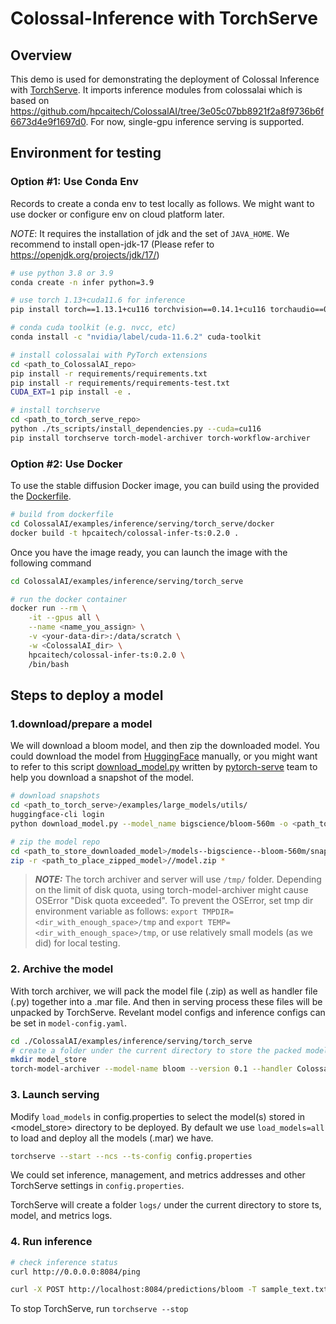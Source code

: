 # Colossal-Inference with TorchServe

## Overview

This demo is used for demonstrating the deployment of Colossal Inference with [TorchServe](https://pytorch.org/serve/). It imports inference modules from colossalai which is based on
https://github.com/hpcaitech/ColossalAI/tree/3e05c07bb8921f2a8f9736b6f6673d4e9f1697d0. For now, single-gpu inference serving is supported.

## Environment for testing
### Option #1: Use Conda Env
Records to create a conda env to test locally as follows. We might want to use docker or configure env on cloud platform later.

*NOTE*: It requires the installation of jdk and the set of `JAVA_HOME`. We recommend to install open-jdk-17 (Please refer to https://openjdk.org/projects/jdk/17/)

```bash
# use python 3.8 or 3.9
conda create -n infer python=3.9

# use torch 1.13+cuda11.6 for inference
pip install torch==1.13.1+cu116 torchvision==0.14.1+cu116 torchaudio==0.13.1 --extra-index-url https://download.pytorch.org/whl/cu116

# conda cuda toolkit (e.g. nvcc, etc)
conda install -c "nvidia/label/cuda-11.6.2" cuda-toolkit

# install colossalai with PyTorch extensions
cd <path_to_ColossalAI_repo>
pip install -r requirements/requirements.txt
pip install -r requirements/requirements-test.txt
CUDA_EXT=1 pip install -e .

# install torchserve
cd <path_to_torch_serve_repo>
python ./ts_scripts/install_dependencies.py --cuda=cu116
pip install torchserve torch-model-archiver torch-workflow-archiver
```

### Option #2: Use Docker
To use the stable diffusion Docker image, you can build using the provided the [Dockerfile](./docker/Dockerfile).

```bash
# build from dockerfile
cd ColossalAI/examples/inference/serving/torch_serve/docker
docker build -t hpcaitech/colossal-infer-ts:0.2.0 .
```

Once you have the image ready, you can launch the image with the following command

```bash
cd ColossalAI/examples/inference/serving/torch_serve

# run the docker container
docker run --rm \
    -it --gpus all \
    --name <name_you_assign> \
    -v <your-data-dir>:/data/scratch \
    -w <ColossalAI_dir> \
    hpcaitech/colossal-infer-ts:0.2.0 \
    /bin/bash
```

## Steps to deploy a model

###  1.download/prepare a model
We will download a bloom model, and then zip the downloaded model. You could download the model from [HuggingFace](https://huggingface.co/models) manually, or you might want to refer to this script [download_model.py](https://github.com/pytorch/serve/blob/c3ca2599b4d36d2b61302064b02eab1b65e1908d/examples/large_models/utils/Download_model.py) written by [pytorch-serve](https://github.com/pytorch/serve) team to help you download a snapshot of the model.

```bash
# download snapshots
cd <path_to_torch_serve>/examples/large_models/utils/
huggingface-cli login
python download_model.py --model_name bigscience/bloom-560m -o <path_to_store_downloaded_model>

# zip the model repo
cd <path_to_store_downloaded_model>/models--bigscience--bloom-560m/snapshots/<specific_revision>
zip -r <path_to_place_zipped_model>//model.zip *
```

> **_NOTE:_**  The torch archiver and server will use `/tmp/` folder. Depending on the limit of disk quota, using torch-model-archiver might cause OSError "Disk quota exceeded". To prevent the OSError, set tmp dir environment variable as follows:
`export TMPDIR=<dir_with_enough_space>/tmp` and `export TEMP=<dir_with_enough_space>/tmp`,
or use relatively small models (as we did) for local testing.

### 2. Archive the model
With torch archiver, we will pack the model file (.zip) as well as handler file (.py) together into a .mar file. And then in serving process these files will be unpacked by TorchServe. Revelant model configs and inference configs can be set in `model-config.yaml`.
```bash
cd ./ColossalAI/examples/inference/serving/torch_serve
# create a folder under the current directory to store the packed model created by torch archiver
mkdir model_store
torch-model-archiver --model-name bloom --version 0.1 --handler Colossal_Inference_Handler.py --config-file model-config.yaml --extra-files <dir_zipped_model>/model.zip --export-path ./model_store/
```

### 3. Launch serving

Modify `load_models` in config.properties to select the model(s) stored in <model_store> directory to be deployed. By default we use `load_models=all` to load and deploy all the models (.mar) we have.

```bash
torchserve --start --ncs --ts-config config.properties
```
We could set inference, management, and metrics addresses and other TorchServe settings in `config.properties`.

TorchServe will create a folder `logs/` under the current directory to store ts, model, and metrics logs.

### 4. Run inference

```bash
# check inference status
curl http://0.0.0.0:8084/ping

curl -X POST http://localhost:8084/predictions/bloom -T sample_text.txt
```

To stop TorchServe, run `torchserve --stop`
